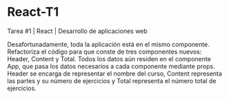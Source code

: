 # React-T1
Tarea #1 | React | Desarrollo de aplicaciones web

Desafortunadamente, toda la aplicación está en el mismo componente. Refactoriza el código para que
conste de tres componentes nuevos: Header, Content y Total. Todos los datos aún residen en el
componente App, que pasa los datos necesarios a cada componente mediante props. Header se
encarga de representar el nombre del curso, Content representa las partes y su número de ejercicios
y Total representa el número total de ejercicios.
